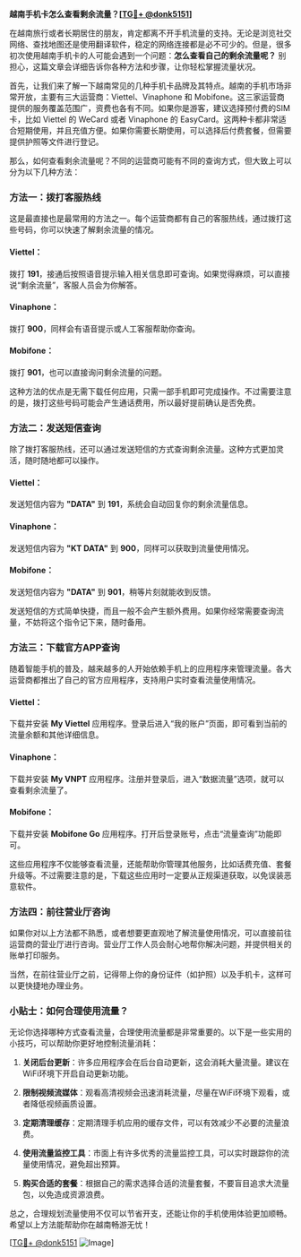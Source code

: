 **越南手机卡怎么查看剩余流量？[[TG💪+ @donk5151](https://t.me/s/donk5151)]**

在越南旅行或者长期居住的朋友，肯定都离不开手机流量的支持。无论是浏览社交网络、查找地图还是使用翻译软件，稳定的网络连接都是必不可少的。但是，很多初次使用越南手机卡的人可能会遇到一个问题：**怎么查看自己的剩余流量呢？** 别担心，这篇文章会详细告诉你各种方法和步骤，让你轻松掌握流量状况。

首先，让我们来了解一下越南常见的几种手机卡品牌及其特点。越南的手机市场非常开放，主要有三大运营商：Viettel、Vinaphone 和 Mobifone。这三家运营商提供的服务覆盖范围广，资费也各有不同。如果你是游客，建议选择预付费的SIM卡，比如 Viettel 的 WeCard 或者 Vinaphone 的 EasyCard。这两种卡都非常适合短期使用，并且充值方便。如果你需要长期使用，可以选择后付费套餐，但需要提供护照等文件进行登记。

那么，如何查看剩余流量呢？不同的运营商可能有不同的查询方式，但大致上可以分为以下几种方法：

### 方法一：拨打客服热线

这是最直接也是最常用的方法之一。每个运营商都有自己的客服热线，通过拨打这些号码，你可以快速了解剩余流量的情况。

#### Viettel：
拨打 **191**，接通后按照语音提示输入相关信息即可查询。如果觉得麻烦，可以直接说“剩余流量”，客服人员会为你解答。

#### Vinaphone：
拨打 **900**，同样会有语音提示或人工客服帮助你查询。

#### Mobifone：
拨打 **901**，也可以直接询问剩余流量的问题。

这种方法的优点是无需下载任何应用，只需一部手机即可完成操作。不过需要注意的是，拨打这些号码可能会产生通话费用，所以最好提前确认是否免费。

### 方法二：发送短信查询

除了拨打客服热线，还可以通过发送短信的方式查询剩余流量。这种方式更加灵活，随时随地都可以操作。

#### Viettel：
发送短信内容为 **"DATA"** 到 **191**，系统会自动回复你的剩余流量信息。

#### Vinaphone：
发送短信内容为 **"KT DATA"** 到 **900**，同样可以获取到流量使用情况。

#### Mobifone：
发送短信内容为 **"DATA"** 到 **901**，稍等片刻就能收到反馈。

发送短信的方式简单快捷，而且一般不会产生额外费用。如果你经常需要查询流量，不妨将这个指令记下来，随时备用。

### 方法三：下载官方APP查询

随着智能手机的普及，越来越多的人开始依赖手机上的应用程序来管理流量。各大运营商都推出了自己的官方应用程序，支持用户实时查看流量使用情况。

#### Viettel：
下载并安装 **My Viettel** 应用程序。登录后进入“我的账户”页面，即可看到当前的流量余额和其他详细信息。

#### Vinaphone：
下载并安装 **My VNPT** 应用程序。注册并登录后，进入“数据流量”选项，就可以查看剩余流量了。

#### Mobifone：
下载并安装 **Mobifone Go** 应用程序。打开后登录账号，点击“流量查询”功能即可。

这些应用程序不仅能够查看流量，还能帮助你管理其他服务，比如话费充值、套餐升级等。不过需要注意的是，下载这些应用时一定要从正规渠道获取，以免误装恶意软件。

### 方法四：前往营业厅咨询

如果你对以上方法都不熟悉，或者想要更直观地了解流量使用情况，可以直接前往运营商的营业厅进行咨询。营业厅工作人员会耐心地帮你解决问题，并提供相关的账单打印服务。

当然，在前往营业厅之前，记得带上你的身份证件（如护照）以及手机卡，这样可以更快捷地办理业务。

### 小贴士：如何合理使用流量？

无论你选择哪种方式查看流量，合理使用流量都是非常重要的。以下是一些实用的小技巧，可以帮助你更好地控制流量消耗：

1. **关闭后台更新**：许多应用程序会在后台自动更新，这会消耗大量流量。建议在WiFi环境下开启自动更新功能。
   
2. **限制视频流媒体**：观看高清视频会迅速消耗流量，尽量在WiFi环境下观看，或者降低视频画质设置。

3. **定期清理缓存**：定期清理手机应用的缓存文件，可以有效减少不必要的流量浪费。

4. **使用流量监控工具**：市面上有许多优秀的流量监控工具，可以实时跟踪你的流量使用情况，避免超出预算。

5. **购买合适的套餐**：根据自己的需求选择合适的流量套餐，不要盲目追求大流量包，以免造成资源浪费。

总之，合理规划流量使用不仅可以节省开支，还能让你的手机使用体验更加顺畅。希望以上方法能帮助你在越南畅游无忧！

[[TG💪+ @donk5151](https://t.me/s/donk5151) ![Image](https://i.postimg.cc/rwNCRYN7/Snipaste-2025-04-30-17-27-05.png)]